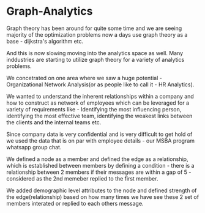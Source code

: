 # Graph-Analytics

Graph theory has been around for quite some time and we are seeing majority of the optimization problems now a days use graph theory as a base - dijkstra's algorithm etc.

And this is now slowing moving into the analytics space as well. Many inddustries are starting to utilize graph theory for a variety of analytics problems.

We concetrated on one area where we saw a huge potential - Organizational Network Analysis(or as people like to call it - HR Analytics).

We wanted to understand the inherent relationships within a company and how to construct as network of employees which can be leveraged for a variety of requirements like - Identifying the most influencing person, identifying the most effective team, identifying the weakest links between the clients and the internal teams etc.

Since company data is very confidential and is very difficult to get hold of we used the data that is on par with employee details - our MSBA program whatsapp group chat.

We defined a node as a member and defined the edge as a relationship, which is established between members by defining a condition - there is a relationship between 2 members if their messages are within a gap of 5 - considered as the 2nd memeber replied to the first member.

We added demographic level attributes to the node and defined strength of the edge(relationship) based on how many times we have see these 2 set of members interated or replied to each others message.
